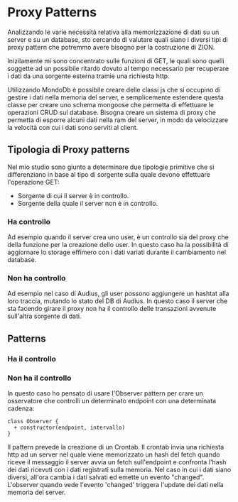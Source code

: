 # Proxy Patterns

Analizzando le varie necessità relativa alla memorizzazione
di dati su un server e su un database, sto cercando di
valutare quali siano i diversi tipi di proxy pattern che
potremmo avere bisogno per la costruzione di ZION.

Inizilamente mi sono concentrato sulle funzioni di GET, le
quali sono quelli soggette ad un possibile ritardo dovuto al
tempo necessario per recuperare i dati da una sorgente
esterna tramie una richiesta http.

Utilizzando MondoDb è possibile creare delle classi js che
si occupino di gestire i dati nella memoria del server, e
semplicemente estendere questa classe per creare uno schema
mongoose che permetta di effettuare le operazioni CRUD sul
database. Bisogna creare un sistema di proxy che permetta di
esporre alcuni dati nella ram del server, in modo da
velocizzare la velocità con cui i dati sono serviti al client.

## Tipologia di Proxy patterns

Nel mio studio sono giunto a determinare due tipologie
primitive che si differenziano in base al tipo di sorgente
sulla quale devono effettuare l'operazione GET:

- Sorgente di cui il server è in controllo.
- Sorgente della quale il server non è in controllo.

### Ha controllo

Ad esempio quando il server crea uno user, è un controllo
sia del proxy che della funzione per la creazione dello
user. In questo caso ha la possibilità di aggiornare lo
storage effimero con i dati variati durante il cambiamento
nel database.

### Non ha controllo

Ad esempio nel caso di Audius, gli user possono aggiungere
un hashtat alla loro traccia, mutando lo stato del DB di
Audius. In questo caso il server che sta facendo girare il
proxy non ha il controllo delle transazioni avvenute
sull'altra sorgente di dati.

## Patterns

### Ha il controllo

### Non ha il controllo

In questo caso ho pensato di usare l'Observer pattern per
crare un osservatore che controlli un determinato endpoint
con una determinata cadenza:

```plantuml
class Observer {
  + constructor(endpoint, intervallo)
}
```

Il pattern prevede la creazione di un Crontab.
Il crontab invia una richiesta http ad un server nel quale
viene memorizzato un hash del fetch quando riceve il
messaggio il server avvia un fetch sull'endpoint e confronta
l'hash dei dati ricevuti con i dati registrati sulla
memoria. Nel caso in cui i dati siano diversi, all'ora
cambia i dati salvati ed emette un evento "changed".
L'observer quando vede l'evento 'changed' triggera l'update
dei dati nella memoria del server.
